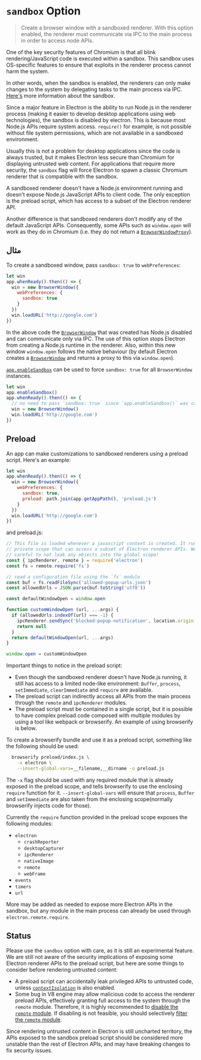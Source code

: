 # `sandbox` Option

> Create a browser window with a sandboxed renderer. With this option enabled, the renderer must communicate via IPC to the main process in order to access node APIs.

One of the key security features of Chromium is that all blink rendering/JavaScript code is executed within a sandbox. This sandbox uses OS-specific features to ensure that exploits in the renderer process cannot harm the system.

In other words, when the sandbox is enabled, the renderers can only make changes to the system by delegating tasks to the main process via IPC. [Here's](https://www.chromium.org/developers/design-documents/sandbox) more information about the sandbox.

Since a major feature in Electron is the ability to run Node.js in the renderer process (making it easier to develop desktop applications using web technologies), the sandbox is disabled by electron. This is because most Node.js APIs require system access. `require()` for example, is not possible without file system permissions, which are not available in a sandboxed environment.

Usually this is not a problem for desktop applications since the code is always trusted, but it makes Electron less secure than Chromium for displaying untrusted web content. For applications that require more security, the `sandbox` flag will force Electron to spawn a classic Chromium renderer that is compatible with the sandbox.

A sandboxed renderer doesn't have a Node.js environment running and doesn't expose Node.js JavaScript APIs to client code. The only exception is the preload script, which has access to a subset of the Electron renderer API.

Another difference is that sandboxed renderers don't modify any of the default JavaScript APIs. Consequently, some APIs such as `window.open` will work as they do in Chromium (i.e. they do not return a [`BrowserWindowProxy`](browser-window-proxy.md)).

## مثال

To create a sandboxed window, pass `sandbox: true` to `webPreferences`:

```js
let win
app.whenReady().then(() => {
  win = new BrowserWindow({
    webPreferences: {
      sandbox: true
    }
  })
  win.loadURL('http://google.com')
})
```

In the above code the [`BrowserWindow`](browser-window.md) that was created has Node.js disabled and can communicate only via IPC. The use of this option stops Electron from creating a Node.js runtime in the renderer. Also, within this new window `window.open` follows the native behaviour (by default Electron creates a [`BrowserWindow`](browser-window.md) and returns a proxy to this via `window.open`).

[`app.enableSandbox`](app.md#appenablesandbox-experimental) can be used to force `sandbox: true` for all `BrowserWindow` instances.

```js
let win
app.enableSandbox()
app.whenReady().then(() => {
  // no need to pass `sandbox: true` since `app.enableSandbox()` was called.
  win = new BrowserWindow()
  win.loadURL('http://google.com')
})
```

## Preload

An app can make customizations to sandboxed renderers using a preload script. Here's an example:

```js
let win
app.whenReady().then(() => {
  win = new BrowserWindow({
    webPreferences: {
      sandbox: true,
      preload: path.join(app.getAppPath(), 'preload.js')
    }
  })
  win.loadURL('http://google.com')
})
```

and preload.js:

```js
// This file is loaded whenever a javascript context is created. It runs in a
// private scope that can access a subset of Electron renderer APIs. We must be
// careful to not leak any objects into the global scope!
const { ipcRenderer, remote } = require('electron')
const fs = remote.require('fs')

// read a configuration file using the `fs` module
const buf = fs.readFileSync('allowed-popup-urls.json')
const allowedUrls = JSON.parse(buf.toString('utf8'))

const defaultWindowOpen = window.open

function customWindowOpen (url, ...args) {
  if (allowedUrls.indexOf(url) === -1) {
    ipcRenderer.sendSync('blocked-popup-notification', location.origin, url)
    return null
  }
  return defaultWindowOpen(url, ...args)
}

window.open = customWindowOpen
```

Important things to notice in the preload script:

- Even though the sandboxed renderer doesn't have Node.js running, it still has access to a limited node-like environment: `Buffer`, `process`, `setImmediate`, `clearImmediate` and `require` are available.
- The preload script can indirectly access all APIs from the main process through the `remote` and `ipcRenderer` modules.
- The preload script must be contained in a single script, but it is possible to have complex preload code composed with multiple modules by using a tool like webpack or browserify. An example of using browserify is below.

To create a browserify bundle and use it as a preload script, something like the following should be used:

```sh
  browserify preload/index.js \
    -x electron \
    --insert-global-vars=__filename,__dirname -o preload.js
```

The `-x` flag should be used with any required module that is already exposed in the preload scope, and tells browserify to use the enclosing `require` function for it. `--insert-global-vars` will ensure that `process`, `Buffer` and `setImmediate` are also taken from the enclosing scope(normally browserify injects code for those).

Currently the `require` function provided in the preload scope exposes the following modules:

- `electron`
  - `crashReporter`
  - `desktopCapturer`
  - `ipcRenderer`
  - `nativeImage`
  - `remote`
  - `webFrame`
- `events`
- `timers`
- `url`

More may be added as needed to expose more Electron APIs in the sandbox, but any module in the main process can already be used through `electron.remote.require`.

## Status

Please use the `sandbox` option with care, as it is still an experimental feature. We are still not aware of the security implications of exposing some Electron renderer APIs to the preload script, but here are some things to consider before rendering untrusted content:

- A preload script can accidentally leak privileged APIs to untrusted code, unless [`contextIsolation`](../tutorial/security.md#3-enable-context-isolation-for-remote-content) is also enabled.
- Some bug in V8 engine may allow malicious code to access the renderer preload APIs, effectively granting full access to the system through the `remote` module. Therefore, it is highly recommended to [disable the `remote` module](../tutorial/security.md#15-disable-the-remote-module). If disabling is not feasible, you should selectively [filter the `remote` module](../tutorial/security.md#16-filter-the-remote-module).

Since rendering untrusted content in Electron is still uncharted territory, the APIs exposed to the sandbox preload script should be considered more unstable than the rest of Electron APIs, and may have breaking changes to fix security issues.
